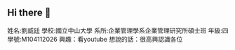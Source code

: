 ## Hi there 👋

<!--
**Ting-cm512/Ting-cm512** is a ✨ _special_ ✨ repository because its `README.md` (this file) appears on your GitHub profile.

Here are some ideas to get you started:

- 🔭 I’m currently working on ...
- 🌱 I’m currently learning ...
- 👯 I’m looking to collaborate on ...
- 🤔 I’m looking for help with ...
- 💬 Ask me about ...
- 📫 How to reach me: ...
- 😄 Pronouns: ...
- ⚡ Fun fact: ...
-->

姓名:劉威廷
學校:國立中山大學
系所:企業管理學系企業管理研究所碩士班
年級:四
學號:M104112026
興趣：看youtube
想說的話：很高興認識各位
